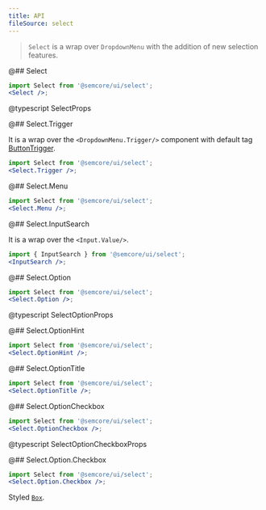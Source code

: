 ```yaml
---
title: API
fileSource: select
---
```


> `Select` is a wrap over `DropdownMenu` with the addition of new selection features.

@## Select

```jsx
import Select from '@semcore/ui/select';
<Select />;
```

@typescript SelectProps

@## Select.Trigger

It is a wrap over the `<DropdownMenu.Trigger/>` component with default tag [ButtonTrigger](/components/base-trigger/base-trigger-api/#buttontrigger).

```jsx
import Select from '@semcore/ui/select';
<Select.Trigger />;
```

@## Select.Menu

```jsx
import Select from '@semcore/ui/select';
<Select.Menu />;
```

@## Select.InputSearch

It is a wrap over the `<Input.Value/>`.

```jsx
import { InputSearch } from '@semcore/ui/select';
<InputSearch />;
```

@## Select.Option

```jsx
import Select from '@semcore/ui/select';
<Select.Option />;
```

@typescript SelectOptionProps

@## Select.OptionHint

```jsx
import Select from '@semcore/ui/select';
<Select.OptionHint />;
```

@## Select.OptionTitle

```jsx
import Select from '@semcore/ui/select';
<Select.OptionTitle />;
```

@## Select.OptionCheckbox

```jsx
import Select from '@semcore/ui/select';
<Select.OptionCheckbox />;
```

@typescript SelectOptionCheckboxProps

@## Select.Option.Checkbox

```jsx
import Select from '@semcore/ui/select';
<Select.Option.Checkbox />;
```

Styled [`Box`](/layout/box-system/box-api/#a3cfce).
